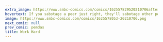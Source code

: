 ```yaml
---
extra_image: https://www.smbc-comics.com/comics/162557829520210706after.png
hovertext: If you sabotage a peer just right, they'll sabotage other peers so you don't have to.
image: https://www.smbc-comics.com/comics/1625578053-20210706.png
next_comic: null
prev_comic: pemdas
title: Work Hard
---
```


